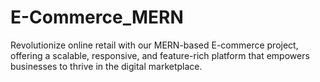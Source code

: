 # E-Commerce_MERN
Revolutionize online retail with our MERN-based E-commerce project, offering a scalable, responsive, and feature-rich platform that empowers businesses to thrive in the digital marketplace.
